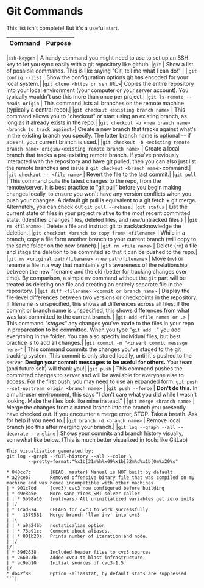 # Git Commands

This list isn't complete! But it's a useful start.

|Command    |Purpose              |
|:----------|:--------------------|

|`ssh-keygen` | A handy command you might need to use to set up an SSH key to let you sync easily with a git repository like github.
|`git` | Show a list of possible commands. This is like saying "Git, tell me what I can do!" |
| `git config --list` | Show the configuration options git has encoded for your local system.|
|`git clone <https or ssh URL>`| Copies the entire repository into your local environment (your computer or your server account). You typically wouldn't use this more than once per project.|
|`git ls-remote --heads origin` | This command lists all branches on the remote machine (typically a central repo).|
|`git checkout <existing branch name>` | This command allows you to "checkout" or start using an existing branch, as long as it already exists in the repo.|
|`git checkout -b <new branch name> <branch to track against>`| Create a new branch that tracks against what's in the existing branch you specify. The latter branch name is optional -- if absent, your current branch is used.|
|`git checkout -b <existing remote branch name> origin/<existing remote branch name>` | Create a local branch that tracks a pre-existing remote branch. If you've previously interacted with the repository and have git pulled, then you can also just list the remote branches and issue a `git checkout <branch name>` command.|
|`git checkout -- <file name>` | Revert the file to the last commit.|
|`git pull` | This command pulls the latest changes to the repo, from the remote/server. It is best practice to "git pull" before you begin making changes locally, to ensure you won't have any version conflicts when you push your changes. A default git pull is equivalent to a git fetch + git merge. Alternately, you can check out `git pull --rebase`.|
|`git status` | List the current state of files in your project relative to the most recent committed state. (Identifies changes files, deleted files, and new/untracked files.) | 
|`git rm <filename>` | Delete a file and instruct git to track/acknowledge the deletion.|
|`git checkout <branch to copy from> <filename>` | While in a branch, copy a file form another branch to your current branch (will copy to the same folder on the new branch).|
|`git rm <file name>` | Delete (`rm`) a file and stage the deletion to be commited so that it can be pushed to the repo.|
|`git mv <original path/filename> <new path/filename>` | Move (`mv`) or rename a file in a way that maintain's git's awareness of the relationship between the new filename and the old (better for tracking changes over time). By comparison, a simple `mv` command without the `git` part will be treated as deleting one file and creating an entirely separate file in the repository. |
|`git diff <filename> <commit or branch name>` | Display the file-level differences between two versions or checkpoints in the repository. If filename is unspecified, this shows all differences across all files. If the commit or branch name is unspecified, this shows differences from what was last committed to the current branch. |
|`git add <file names or .>`  | This command *"stages"* any changes you've made to the files in your repo in prepareation to be committed. When you type "`git add .`" you add everything in the folder. You can also specify individual files, but best practice is to add all changes.|
|`git commit -m "<insert commit message here>"` | This command commits the changes you've staged to the git tracking system. This commit is only stored locally, until it's pushed to the server. **Design your commit messages to be useful for others.** Your team (and future self) will thank you!|
|`git push` | This command pushes the committed changes to server and will be available for everyone else to access. For the first push, you may need to use an expanded form: `git push --set-upstream origin <branch name>` |
|`git push --force` | **Don't do this.** In a multi-user environment, this says "I don't care what you did while I wasn't looking. Make the files look like mine instead." |
|`git merge <branch name>` | Merge the changes from a named branch into the branch you presently have checked out. If you encounter a merge error, STOP. Take a breath. Ask for help if you need to.|
|`git branch -d <branch name>` | Remove local branch (do this after merging your branch.|
|`git log --graph --all --decorate --oneline` | Shows your commits and branch history visually, somewhat like below. (This is much better visualized in tools like GitLab)
```
This visualization generated by:
git log --graph --full-history --all --color \
        --pretty=format:"%x1b[31m%h%x09%x1b[32m%d%x1b[0m%x20%s"

* 040cc7c       (HEAD, master) Manual is NOT built by default
* a29ceb7       Removed offensive binary file that was compiled on my machine and was hence incompatible with other machines.
| * 901c7dd     (cvc3) cvc3 now configured before building
| * d9e8b5e     More sane Yices SMT solver caller
| | * 5b98a10   (nullvars) All uninitialized variables get zero inits
| |/
| * 1cad874     CFLAGS for cvc3 to work successfully
| *   1579581   Merge branch 'llvm-inv' into cvc3
| |\
| | * a9a246b   nostaticalias option
| | * 73b91cc   Comment about aliases.
| | * 001b20a   Prints number of iteration and node.
| |/
|/|
| * 39d2638     Included header files to cvc3 sources
| * 266023b     Added cvc3 to blast infrastructure.
| * ac9eb10     Initial sources of cvc3-1.5
|/
* d642f88       Option -aliasstat, by default stats are suppressed
```|